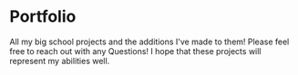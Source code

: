 # Portfolio
All my big school projects and the additions I've made to them!
Please feel free to reach out with any Questions! I hope that these projects will represent my abilities well. 
